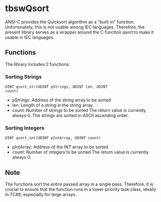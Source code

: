 # tbswQsort
ANSI-C provides the Quicksort algorithm as a "built-in" function. Unfortunately, this is not usable among IEC languages.
Therefore, the present library serves as a wrapper around the C function qsort to make it usable in IEC languages.

## Functions
The library includes 2 functions:

### Sorting Strings
<code>UINT qsort_str(UDINT pStrings, UDINT len, UDINT count)</code>

* pStrings: Address of the string array to be sorted
* len: Length of a string in the string array
* count: Number of strings to be sorted
The return value is currently always 0.
The strings are sorted in ASCII ascending order.

### Sorting Integers
<code>UINT qsort_int(UDINT pIntArray, UDINT count)</code>

* pIntArray: Address of the INT array to be sorted
* count: Number of integers to be sorted
The return value is currently always 0.

## Note
The functions sort the entire passed array in a single pass. Therefore, it is crucial to ensure that the function runs in a lower-priority task class, ideally in TC#8, especially for large arrays.
